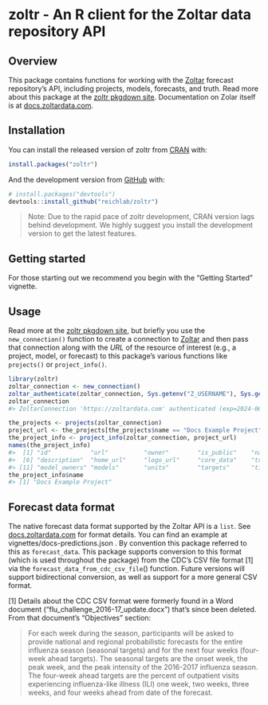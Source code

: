 
<!-- README.md is generated from README.Rmd. Please edit the .Rmd file. -->

# zoltr - An R client for the Zoltar data repository API

## Overview

This package contains functions for working with the
[Zoltar](https://www.zoltardata.com/) forecast repository’s API,
including projects, models, forecasts, and truth. Read more about this
package at the [zoltr pkgdown site](http://reichlab.io/zoltr/).
Documentation on Zolar itself is at
[docs.zoltardata.com](https://docs.zoltardata.com/).

## Installation

You can install the released version of zoltr from
[CRAN](https://CRAN.R-project.org) with:

``` r
install.packages("zoltr")
```

And the development version from [GitHub](https://github.com/) with:

``` r
# install.packages("devtools")
devtools::install_github("reichlab/zoltr")
```

> Note: Due to the rapid pace of zoltr development, CRAN version lags
> behind development. We highly suggest you install the development
> version to get the latest features.

## Getting started

For those starting out we recommend you begin with the “Getting Started”
vignette.

## Usage

Read more at the [zoltr pkgdown site](http://reichlab.io/zoltr/), but
briefly you use the `new_connection()` function to create a connection
to [Zoltar](https://www.zoltardata.com/) and then pass that connection
along with the *URL* of the resource of interest (e.g., a project,
model, or forecast) to this package’s various functions like
`projects()` or `project_info()`.

``` r
library(zoltr)
zoltar_connection <- new_connection()
zoltar_authenticate(zoltar_connection, Sys.getenv("Z_USERNAME"), Sys.getenv("Z_PASSWORD"))
zoltar_connection
#> ZoltarConnection 'https://zoltardata.com' authenticated (exp=2024-06-27 15:55:21 UTC)

the_projects <- projects(zoltar_connection)
project_url <- the_projects[the_projects$name == "Docs Example Project", "url"]
the_project_info <- project_info(zoltar_connection, project_url)
names(the_project_info)
#>  [1] "id"           "url"          "owner"        "is_public"    "name"        
#>  [6] "description"  "home_url"     "logo_url"     "core_data"    "truth"       
#> [11] "model_owners" "models"       "units"        "targets"      "timezeros"
the_project_info$name
#> [1] "Docs Example Project"
```

## Forecast data format

The native forecast data format supported by the Zoltar API is a `list`.
See [docs.zoltardata.com](https://docs.zoltardata.com/) for format
details. You can find an example at vignettes/docs-predictions.json . By
convention this package referred to this as `forecast_data`. This
package supports conversion to this format (which is used throughout the
package) from the CDC’s CSV file format \[1\] via the
`forecast_data_from_cdc_csv_file`() function. Future versions will
support bidirectional conversion, as well as support for a more general
CSV format.

\[1\] Details about the CDC CSV format were formerly found in a Word
document (“flu_challenge_2016-17_update.docx”) that’s since been
deleted. From that document’s “Objectives” section:

> For each week during the season, participants will be asked to provide
> national and regional probabilistic forecasts for the entire influenza
> season (seasonal targets) and for the next four weeks (four-week ahead
> targets). The seasonal targets are the onset week, the peak week, and
> the peak intensity of the 2016-2017 influenza season. The four-week
> ahead targets are the percent of outpatient visits experiencing
> influenza-like illness (ILI) one week, two weeks, three weeks, and
> four weeks ahead from date of the forecast.
